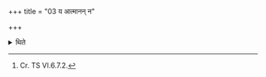 +++
title = "03 य आत्मानन् न"

+++

<details><summary>थिते</summary>

3. He who may not see himself (i.e. his reflection in the ghee), having poured ghee (additionlay, over the ghee) should see in it.[^1]   

[^1]: Cr. TS VI.6.7.2.  
</details>
